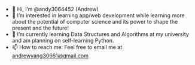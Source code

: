 - 👋 Hi, I’m @andy3064452 (Andrew)
- 👀 I’m interested in learning app/web development while learning more about the potential of computer science and its power to shape the present and the future!
- 🌱 I’m currently learning Data Structures and Algorithms at my university and am planning on self-learning Python.
- 📫 How to reach me: Feel free to email me at andrewyang30661@gmail.com

<!---
andy3064452/andy3064452 is a ✨ special ✨ repository because its `README.md` (this file) appears on your GitHub profile.
You can click the Preview link to take a look at your changes.
--->
